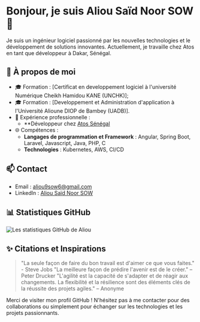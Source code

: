 # Bonjour, je suis Aliou Saïd Noor SOW 👋

Je suis un ingénieur logiciel passionné par les nouvelles technologies et le développement de solutions innovantes. Actuellement, je travaille chez Atos en tant que développeur à Dakar, Sénégal.

## 🌟 À propos de moi
- 🎓 Formation : [Certificat en developpement logiciel à l'université Numérique Cheikh Hamidou KANE (UNCHK)];
- 🎓 Formation : [Developpement et Administration d'application à l'Université Alioune DIOP de Bambey (UADB)].
- 💼 Expérience professionnelle :
  - **Développeur chez [Atos Sénégal](https://atos.net/)
- 🌐 Compétences :
  - **Langages de programmation et Framework** : Angular, Spring Boot, Laravel, Javascript, Java, PHP, C
  - **Technologies** : Kubernetes, AWS, CI/CD

## 📫 Contact
- Email : [aliou9sow6@gmail.com](mailto:aliou9sow6@gmail.com)
- LinkedIn : [Aliou Saïd Noor SOW](https://www.linkedin.com/in/aliou-saidou-nourou-sow-054084228/)

## 📊 Statistiques GitHub
![Les statistiques GitHub de Aliou](https://github-readme-stats.vercel.app/api?username=votre_nom_d_utilisateur_github&show_icons=true&theme=radical)

## ✨ Citations et Inspirations
> "La seule façon de faire du bon travail est d'aimer ce que vous faites." - Steve Jobs
> "La meilleure façon de prédire l'avenir est de le créer." – Peter Drucker
> "L'agilité est la capacité de s'adapter et de réagir aux changements. La flexibilité et la résilience sont des éléments clés de la réussite des projets agiles." – Anonyme


Merci de visiter mon profil GitHub ! N'hésitez pas à me contacter pour des collaborations ou simplement pour échanger sur les technologies et les projets passionnants.

